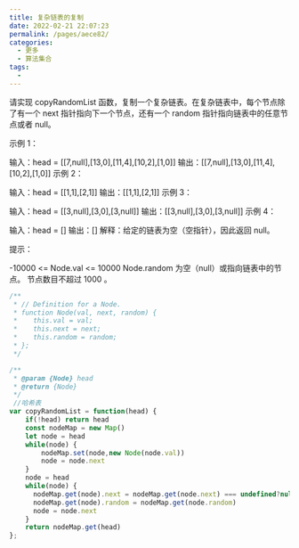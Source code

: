 ```yaml
---
title: 复杂链表的复制
date: 2022-02-21 22:07:23
permalink: /pages/aece82/
categories:
  - 更多
  - 算法集合
tags:
  - 
---
```

请实现 copyRandomList 函数，复制一个复杂链表。在复杂链表中，每个节点除了有一个 next 指针指向下一个节点，还有一个 random 指针指向链表中的任意节点或者 null。

示例 1：

输入：head = [[7,null],[13,0],[11,4],[10,2],[1,0]]
输出：[[7,null],[13,0],[11,4],[10,2],[1,0]]
示例 2：

输入：head = [[1,1],[2,1]]
输出：[[1,1],[2,1]]
示例 3：

输入：head = [[3,null],[3,0],[3,null]]
输出：[[3,null],[3,0],[3,null]]
示例 4：

输入：head = []
输出：[]
解释：给定的链表为空（空指针），因此返回 null。

提示：

-10000 <= Node.val <= 10000
Node.random 为空（null）或指向链表中的节点。
节点数目不超过 1000 。

```js
/**
 * // Definition for a Node.
 * function Node(val, next, random) {
 *    this.val = val;
 *    this.next = next;
 *    this.random = random;
 * };
 */

/**
 * @param {Node} head
 * @return {Node}
 */
 //哈希表
var copyRandomList = function(head) {
    if(!head) return head
    const nodeMap = new Map() 
    let node = head
    while(node) {
        nodeMap.set(node,new Node(node.val))
        node = node.next
    }
    node = head
    while(node) {
      nodeMap.get(node).next = nodeMap.get(node.next) === undefined?null:nodeMap.get(node.next) 
      nodeMap.get(node).random = nodeMap.get(node.random)
      node = node.next
    }
    return nodeMap.get(head)
};
```

